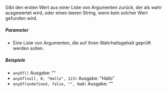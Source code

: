 Gibt den ersten Wert aus einer Liste von Argumenten zurück, der als wahr ausgewertet wird, oder einen leeren String, wenn kein solcher Wert gefunden wird.

##### Parameter
* Eine Liste von Argumenten, die auf ihren Wahrheitsgehalt geprüft werden sollen.

##### Beispiele
* `anyOf()` Ausgabe: ""
* `anyOf(null, 0, "Hallo", 123)` Ausgabe: "Hallo"
* `anyOf(undefined, false, "", NaN)` Ausgabe: ""
